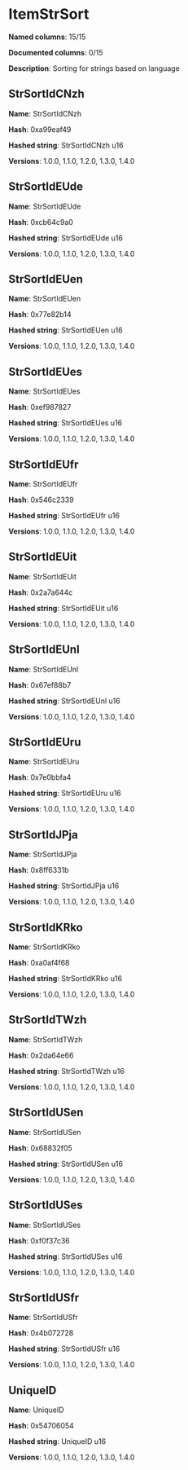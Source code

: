 # ItemStrSort
**Named columns**: 15/15

**Documented columns**: 0/15

**Description**: Sorting for strings based on language
## StrSortIdCNzh

**Name**: StrSortIdCNzh

**Hash**: 0xa99eaf49

**Hashed string**: StrSortIdCNzh u16

**Versions**: 1.0.0, 1.1.0, 1.2.0, 1.3.0, 1.4.0

## StrSortIdEUde

**Name**: StrSortIdEUde

**Hash**: 0xcb64c9a0

**Hashed string**: StrSortIdEUde u16

**Versions**: 1.0.0, 1.1.0, 1.2.0, 1.3.0, 1.4.0

## StrSortIdEUen

**Name**: StrSortIdEUen

**Hash**: 0x77e82b14

**Hashed string**: StrSortIdEUen u16

**Versions**: 1.0.0, 1.1.0, 1.2.0, 1.3.0, 1.4.0

## StrSortIdEUes

**Name**: StrSortIdEUes

**Hash**: 0xef987827

**Hashed string**: StrSortIdEUes u16

**Versions**: 1.0.0, 1.1.0, 1.2.0, 1.3.0, 1.4.0

## StrSortIdEUfr

**Name**: StrSortIdEUfr

**Hash**: 0x546c2339

**Hashed string**: StrSortIdEUfr u16

**Versions**: 1.0.0, 1.1.0, 1.2.0, 1.3.0, 1.4.0

## StrSortIdEUit

**Name**: StrSortIdEUit

**Hash**: 0x2a7a644c

**Hashed string**: StrSortIdEUit u16

**Versions**: 1.0.0, 1.1.0, 1.2.0, 1.3.0, 1.4.0

## StrSortIdEUnl

**Name**: StrSortIdEUnl

**Hash**: 0x67ef88b7

**Hashed string**: StrSortIdEUnl u16

**Versions**: 1.0.0, 1.1.0, 1.2.0, 1.3.0, 1.4.0

## StrSortIdEUru

**Name**: StrSortIdEUru

**Hash**: 0x7e0bbfa4

**Hashed string**: StrSortIdEUru u16

**Versions**: 1.0.0, 1.1.0, 1.2.0, 1.3.0, 1.4.0

## StrSortIdJPja

**Name**: StrSortIdJPja

**Hash**: 0x8ff6331b

**Hashed string**: StrSortIdJPja u16

**Versions**: 1.0.0, 1.1.0, 1.2.0, 1.3.0, 1.4.0

## StrSortIdKRko

**Name**: StrSortIdKRko

**Hash**: 0xa0af4f68

**Hashed string**: StrSortIdKRko u16

**Versions**: 1.0.0, 1.1.0, 1.2.0, 1.3.0, 1.4.0

## StrSortIdTWzh

**Name**: StrSortIdTWzh

**Hash**: 0x2da64e66

**Hashed string**: StrSortIdTWzh u16

**Versions**: 1.0.0, 1.1.0, 1.2.0, 1.3.0, 1.4.0

## StrSortIdUSen

**Name**: StrSortIdUSen

**Hash**: 0x68832f05

**Hashed string**: StrSortIdUSen u16

**Versions**: 1.0.0, 1.1.0, 1.2.0, 1.3.0, 1.4.0

## StrSortIdUSes

**Name**: StrSortIdUSes

**Hash**: 0xf0f37c36

**Hashed string**: StrSortIdUSes u16

**Versions**: 1.0.0, 1.1.0, 1.2.0, 1.3.0, 1.4.0

## StrSortIdUSfr

**Name**: StrSortIdUSfr

**Hash**: 0x4b072728

**Hashed string**: StrSortIdUSfr u16

**Versions**: 1.0.0, 1.1.0, 1.2.0, 1.3.0, 1.4.0

## UniqueID

**Name**: UniqueID

**Hash**: 0x54706054

**Hashed string**: UniqueID u16

**Versions**: 1.0.0, 1.1.0, 1.2.0, 1.3.0, 1.4.0

